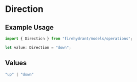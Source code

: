 # Direction

## Example Usage

```typescript
import { Direction } from "firehydrant/models/operations";

let value: Direction = "down";
```

## Values

```typescript
"up" | "down"
```